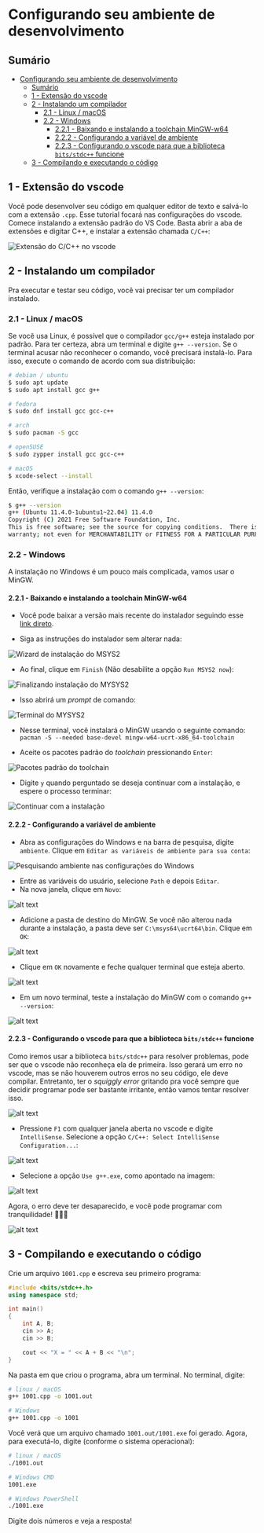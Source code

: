 # Configurando seu ambiente de desenvolvimento

## Sumário

- [Configurando seu ambiente de desenvolvimento](#configurando-seu-ambiente-de-desenvolvimento)
  - [Sumário](#sumário)
  - [1 - Extensão do vscode](#1---extensão-do-vscode)
  - [2 - Instalando um compilador](#2---instalando-um-compilador)
    - [2.1 - Linux / macOS](#21---linux--macos)
    - [2.2 - Windows](#22---windows)
      - [2.2.1 - Baixando e instalando a toolchain MinGW-w64](#221---baixando-e-instalando-a-toolchain-mingw-w64)
      - [2.2.2 - Configurando a variável de ambiente](#222---configurando-a-variável-de-ambiente)
      - [2.2.3 - Configurando o vscode para que a biblioteca `bits/stdc++` funcione](#223---configurando-o-vscode-para-que-a-biblioteca-bitsstdc-funcione)
  - [3 - Compilando e executando o código](#3---compilando-e-executando-o-código)

## 1 - Extensão do vscode

Você pode desenvolver seu código em qualquer editor de texto e salvá-lo com a extensão `.cpp`. Esse tutorial focará nas configurações do vscode.
Comece instalando a extensão padrão do VS Code. Basta abrir a aba de extensões e digitar C++, e instalar a extensão chamada `C/C++`:

![Extensão do C/C++ no vscode](images/set-up-compiler/1-extension.png)

## 2 - Instalando um compilador

Pra executar e testar seu código, você vai precisar ter um compilador instalado.

### 2.1 - Linux / macOS

Se você usa Linux, é possível que o compilador `gcc/g++` esteja instalado por padrão. Para ter certeza, abra um terminal e digite `g++ --version`. Se o terminal acusar não reconhecer o comando, você precisará instalá-lo. Para isso, execute o comando de acordo com sua distribuição:

```bash
# debian / ubuntu
$ sudo apt update
$ sudo apt install gcc g++

# fedora
$ sudo dnf install gcc gcc-c++

# arch
$ sudo pacman -S gcc

# openSUSE
$ sudo zypper install gcc gcc-c++

# macOS
$ xcode-select --install
```

Então, verifique a instalação com o comando `g++ --version`:

```bash
$ g++ --version
g++ (Ubuntu 11.4.0-1ubuntu1~22.04) 11.4.0
Copyright (C) 2021 Free Software Foundation, Inc.
This is free software; see the source for copying conditions.  There is NO
warranty; not even for MERCHANTABILITY or FITNESS FOR A PARTICULAR PURPOSE.
```

### 2.2 - Windows

A instalação no Windows é um pouco mais complicada, vamos usar o MinGW.

#### 2.2.1 - Baixando e instalando a toolchain MinGW-w64

- Você pode baixar a versão mais recente do instalador seguindo esse [link direto](https://github.com/msys2/msys2-installer/releases/download/2024-05-07/msys2-x86_64-20240507.exe).

- Siga as instruções do instalador sem alterar nada:

![Wizard de instalação do MSYS2](images/set-up-compiler/2-installing-mysys2-1.png)

- Ao final, clique em `Finish` (Não desabilite a opção `Run MSYS2 now`):

![Finalizando instalação do MYSYS2](images/set-up-compiler/3-installing-mysys2-2.png)

- Isso abrirá um *prompt* de comando:

![Terminal do MYSYS2](images/set-up-compiler/4-mysys2-terminal-1.png)

- Nesse terminal, você instalará o MinGW usando o seguinte comando: `pacman -S --needed base-devel mingw-w64-ucrt-x86_64-toolchain`

- Aceite os pacotes padrão do *toolchain* pressionando `Enter`:

![Pacotes padrão do toolchain](images/set-up-compiler/5-mysy2-terminal-2.png)

- Digite `y` quando perguntado se deseja continuar com a instalação, e espere o processo terminar:

![Continuar com a instalação](images/set-up-compiler/6-mysys2-terminal-3.png)

#### 2.2.2 - Configurando a variável de ambiente

- Abra as configurações do Windows e na barra de pesquisa, digite `ambiente`. Clique em `Editar as variáveis de ambiente para sua conta`:

![Pesquisando ambiente nas configurações do Windows](images/set-up-compiler/7-env-1.png)

- Entre as variáveis do usuário, selecione `Path` e depois `Editar`.
- Na nova janela, clique em `Novo`:

![alt text](images/set-up-compiler/8-env-2.png)

- Adicione a pasta de destino do MinGW. Se você não alterou nada durante a instalação, a pasta deve ser `C:\msys64\ucrt64\bin`. Clique em `OK`:

![alt text](images/set-up-compiler/9-env-3.png)

- Clique em `OK` novamente e feche qualquer terminal que esteja aberto.

![alt text](images/set-up-compiler/10-env-4.png)

- Em um novo terminal, teste a instalação do MinGW com o comando `g++ --version`:

![alt text](images/set-up-compiler/11-env-test.png)

#### 2.2.3 - Configurando o vscode para que a biblioteca `bits/stdc++` funcione

Como iremos usar a biblioteca `bits/stdc++` para resolver problemas, pode ser que o vscode não reconheça ela de primeira. Isso gerará um erro no vscode, mas se não houverem outros erros no seu código, ele deve compilar. Entretanto, ter o *squiggly error* gritando pra você sempre que decidir programar pode ser bastante irritante, então vamos tentar resolver isso.

![alt text](images/set-up-compiler/12-conf-bits-1.png)

- Pressione `F1` com qualquer janela aberta no vscode e digite `IntelliSense`. Selecione a opção `C/C++: Select IntelliSense Configuration...`:

![alt text](images/set-up-compiler/15-conf-bits-4.png)

- Selecione a opção `Use g++.exe`, como apontado na imagem:

![alt text](images/set-up-compiler/15-conf-bits-5.png)

Agora, o erro deve ter desaparecido, e você pode programar com tranquilidade! :tada::tada::tada:

![alt text](images/set-up-compiler/16-conf-bits-6.png)

## 3 - Compilando e executando o código

Crie um arquivo `1001.cpp` e escreva seu primeiro programa:

```c++
#include <bits/stdc++.h>
using namespace std;

int main()
{
    int A, B;
    cin >> A;
    cin >> B;

    cout << "X = " << A + B << "\n";
}
```

Na pasta em que criou o programa, abra um terminal. No terminal, digite:

```bash
# linux / macOS
g++ 1001.cpp -o 1001.out 

# Windows
g++ 1001.cpp -o 1001
```

Você verá que um arquivo chamado `1001.out/1001.exe` foi gerado. Agora, para executá-lo, digite (conforme o sistema operacional):

```bash
# linux / macOS
./1001.out

# Windows CMD
1001.exe

# Windows PowerShell
./1001.exe
```

Digite dois números e veja a resposta!
